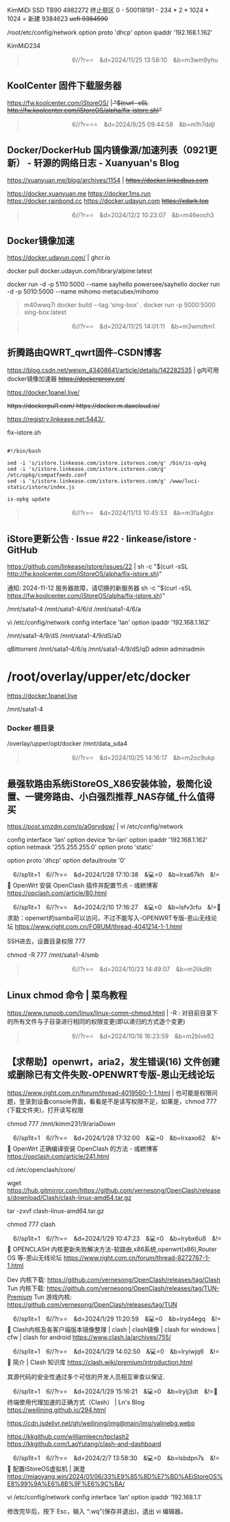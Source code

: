 
KimMiDi SSD TB90
4982272
终止扇区
0 - 500118191 - 234 * 2 * 1024 * 1024 = 
新建 9384623
<del>uefi 9384590</del>

/root/etc/config/network
option proto 'dhcp'
option ipaddr '192.168.1.162'

KimMiD234

>　　　　　　　　6//?r=⭐　&d=2024/11/25 13:58:10　&b=m3wm9yhu
## KoolCenter 固件下载服务器
https://fw.koolcenter.com/iStoreOS/
|<del>
"$(curl -sSL http://fw.koolcenter.com/iStoreOS/alpha/fix-istore.sh)"
</del>

>　　　　　　　　6//?r=⭐⭐　&d=2024/9/25 09:44:58　&b=m1h7ddjl
## Docker/DockerHub 国内镜像源/加速列表（0921更新） - 轩源的网络日志 - Xuanyuan's Blog
https://xuanyuan.me/blog/archives/1154
|
<del>
https://docker.linkedbus.com
</del>

https://docker.xuanyuan.me
https://docker.1ms.run
https://docker.rainbond.cc
https://docker.udayun.com
<del>
https://xdark.top
</del>

>　　　　　　　　6//?r=⭐　&d=2024/12/2 10:23:07　&b=m46eoch3
## Docker镜像加速
https://docker.udayun.com/
|
ghcr.io

docker pull docker.udayun.com/library/alpine:latest

docker run -d -p 5110:5000 --name sayhello powersee/sayhello
docker run -d -p 5010:5000 --name mihomo metacubex/mihomo
>m40wwq7i
docker build --tag 'sing-box' .
docker run -p 5000:5000 sing-box:latest

>　　　　　　　　6//?r=⭐　&d=2024/11/25 14:01:11　&b=m3wmdtm1
## 折腾路由QWRT_qwrt固件-CSDN博客
https://blog.csdn.net/weixin_43408641/article/details/142282535
|
g内可用docker镜像加速器
<del>
https://dockerproxy.cn/
</del>

https://docker.1panel.live/

<del>
https://dockerpul1.com/
</del><del>
https://docker.m.daocloud.io/
</del>

https://registry.linkease.net:5443/ 

fix-istore.sh
```tip

#!/bin/bash

sed -i 's/istore.linkease.com/istore.istoreos.com/g' /bin/is-opkg
sed -i 's/istore.linkease.com/istore.istoreos.com/g' /etc/opkg/compatfeeds.conf
sed -i 's/istore.linkease.com/istore.istoreos.com/g' /www/luci-static/istore/index.js

is-opkg update
```
>　　　　　　　　6//?r=⭐　&d=2024/11/13 10:45:53　&b=m3fa4gbx
## iStore更新公告 · Issue #22 · linkease/istore · GitHub
https://github.com/linkease/istore/issues/22
|
sh -c "$(curl -sSL http://fw.koolcenter.com/iStoreOS/alpha/fix-istore.sh)"

通知: 2024-11-12 服务器故障，请切换的新服务器
sh -c "$(curl -sSL https://fw.koolcenter.com/iStoreOS/alpha/fix-istore.sh)"

/mnt/sata1-4
/mnt/sata1-4/6/d
/mnt/sata1-4/6/a

vi /etc/config/network
config interface 'lan'
	option ipaddr '192.168.1.162'

/mnt/sata1-4/9/dS
/mnt/sata1-4/9/dS/aD

qBittorrent
/mnt/sata1-4/6/q
/mnt/sata1-4/9/dS/qD
admin
adminadmin

# /root/overlay/upper/etc/docker
https://docker.1panel.live

/mnt/sata1-4

### Docker 根目录
/overlay/upper/opt/docker
/mnt/data_sda4

>　　　　　　　　6//?r=⭐　&d=2024/10/25 14:16:17　&b=m2oc9ukp
## 最强软路由系统iStoreOS_X86安装体验，极简化设置、一键旁路由、小白强烈推荐_NAS存储_什么值得买
https://post.smzdm.com/p/a0qrvdgw/
|
vi /etc/config/network

config interface 'lan'
	option device 'br-lan'
	option ipaddr '192.168.1.162'
	option netmask '255.255.255.0'
	option proto 'static'

option proto 'dhcp'
option defaultroute '0'

　6//sp1it=1　6//?r=⭐　&d=2024/1/28 17:10:38　&💻=0　&b=lrxa67kh　&!=🌸
OpenWrt 安装 OpenClash 插件并配置节点 - 彧繎博客
https://opclash.com/article/80.html

　6//sp1it=1　6//?r=⭐　&d=2024/2/10 17:16:27　&💻=0　&b=lsfv3rfu　&!=🌸
求助：openwrt的samba可以访问，不过不能写入-OPENWRT专版-恩山无线论坛
https://www.right.com.cn/FORUM/thread-4041214-1-1.html

SSH进去，设置目录权限 777

chmod -R 777 /mnt/sata1-4/smb

>　　　　　　　　6//?r=⭐　&d=2024/10/23 14:49:07　&b=m2likd8t
## Linux chmod 命令 | 菜鸟教程
https://www.runoob.com/linux/linux-comm-chmod.html
|
-R : 对目前目录下的所有文件与子目录进行相同的权限变更(即以递归的方式逐个变更)

>　　　　　　　　6//?r=⭐　&d=2024/10/16 16:23:59　&b=m2blve82
## 【求帮助】openwrt，aria2，发生错误(16) 文件创建或删除已有文件失败-OPENWRT专版-恩山无线论坛
https://www.right.com.cn/forum/thread-4019560-1-1.html
|
也可能是权限问题，登录到设备console界面，看看是不是读写权限不足，如果是，chmod 777 (下载文件夹)，打开读写权限

chmod 777 /mnt/kimm231/9/ariaDown

　6//sp1it=1　6//?r=⭐　&d=2024/1/28 17:32:00　&💻=0　&b=lrxaxo62　&!=🌸
OpenWrt 正确编译安装 OpenClash 的方法 - 彧繎博客
https://opclash.com/article/241.html

cd /etc/openclash/core/ 

wget https://hub.gitmirror.com/https://github.com/vernesong/OpenClash/releases/download/Clash/clash-linux-amd64.tar.gz

tar -zxvf clash-linux-amd64.tar.gz

chmod 777 clash

　6//sp1it=1　6//?r=⭐　&d=2024/1/29 10:47:23　&💻=0　&b=lrybx6u8　&!=🌸
OPENCLASH 内核更新失败解决方法-软路由,x86系统,openwrt(x86),Router OS 等-恩山无线论坛
https://www.right.com.cn/forum/thread-8272767-1-1.html

Dev 内核下载: https://github.com/vernesong/OpenClash/releases/tag/Clash
Tun 内核下载: https://github.com/vernesong/OpenClash/releases/tag/TUN-Premium
Tun 游戏内核: https://github.com/vernesong/OpenClash/releases/tag/TUN

　6//sp1it=1　6//?r=⭐　&d=2024/1/29 11:20:59　&💻=0　&b=lryd4egq　&!=🌸
Clash内核及各客户端版本镜像整理 | clash | clash镜像 | clash for windows | cfw | clash for android
https://www.clash.la/archives/755/

　6//sp1it=1　6//?r=⭐　&d=2024/1/29 14:02:50　&💻=0　&b=lryiwjq6　&!=🌸
简介 | Clash 知识库
https://clash.wiki/premium/introduction.html

其源代码的安全性通过多个可信的开发人员相互审查以保证.

　6//sp1it=1　6//?r=⭐　&d=2024/1/29 15:16:21　&💻=0　&b=lrylj3dt　&!=🌸
终端使用代理加速的正确方式（Clash） | Ln's Blog
https://weilining.github.io/294.html

https://cdn.jsdelivr.net/gh/weilining/img@main/img/valinebg.webp

https://kkgithub.com/williamleecn/tpclash2
https://kkgithub.com/LaoYutang/clash-and-dashboard

　6//sp1it=1　6//?r=⭐　&d=2024/2/7 13:58:30　&💻=0　&b=lsbdpn7s　&!=🌸
配置iStoreOS虚拟机 | 渊澄
https://miaoyang.win/2024/01/06/33%E9%85%8D%E7%BD%AEiStoreOS%E8%99%9A%E6%8B%9F%E6%9C%BA/

vi /etc/config/network
config interface ‘lan’
option ipaddr ‘192.168.1.1’

修改完毕后，按下 Esc，输入 “:wq”(保存并退出)，退出 vi 编辑器。
